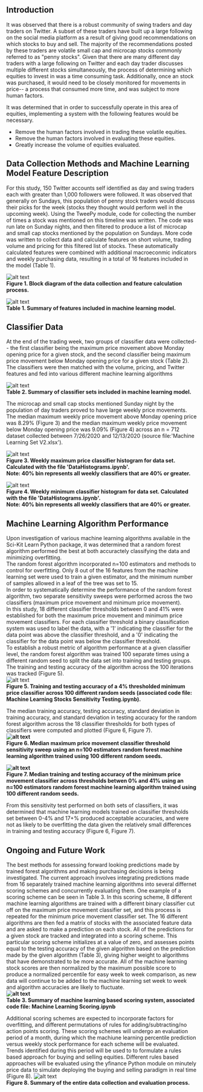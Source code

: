 ## Introduction
It was observed that there is a robust community of swing traders and day traders on Twitter. A subset of these traders have built up a large following on the social media platform as a result of giving good recommendations on which stocks to buy and sell. The majority of the recommendations posted by these traders are volatile small cap and microcap stocks commonly referred to as "penny stocks".
Given that there are many different day traders with a large following on Twitter and each day trader discusses multiple different stocks simultaneously, the process of determining which equities to invest in was a time consuming task. Additionally, once an stock was purchased, it would need to be closely monitored for movements in price-- a process that consumed more time, and was subject to more human factors. 

It was determined that in order to successfully operate in this area of equities, implementing a system with the following features would be necessary.  
  + Remove the human factors involved in trading these volatile equities.  
  + Remove the human factors involved in evaluating these equities.  
  + Greatly increase the volume of equities evaluated.  

## Data Collection Methods and Machine Learning Model Feature Description
For this study, 150 Twitter accounts self identified as day and swing traders each with greater than 1,000 followers were followed. It was observed that generally on Sundays, this population of penny stock traders would discuss their picks for the week (stocks they thought would perform well in the upcoming week). Using the TweePy module, code for collecting the number of times a stock was mentioned on this timeline was written. The code was run late on Sunday nights, and then filtered to produce a list of microcap and small cap stocks mentioned by the population on Sundays. More code was written to collect data and calculate features on short volume, trading volume and pricing for this filtered list of stocks. These automatically calculated features were combined with additional macroeconmic indicators and weekly purchasing data, resulting in a total of 16 features included in the model (Table 1).  
  
![alt text](https://github.com/jjanscode/Machine-Learning-Stocks/blob/main/Feature%20Collection%20Block%20Diagram.png)  
__Figure 1. Block diagram of the data collection and feature calculation process.__ 
  
    
    
    
![alt text](https://github.com/jjanscode/Machine-Learning-Stocks/blob/main/Feature%20Summary.png)  
__Table 1. Summary of features included in machine learning model.__  

  
  
  
  
## Classifier Data
 At the end of the trading week, two groups of classifier data were collected-- the first classifier being the maximum price movement above Monday opening price for a given stock, and the second classifier being maximum price movement below Monday opening price for a given stock (Table 2). The classifiers were then matched with the volume, pricing, and Twitter features and fed into various different machine learning algorithms

 ![alt text](https://github.com/jjanscode/Machine-Learning-Stocks/blob/main/Classifier%20Table.png)  
__Table 2. Summary of classifier sets included in machine learning model.__  
  
  
The microcap and small cap stocks mentioned Sunday night by the population of day traders proved to have large weekly price movements. The median maximum weekly price movement above Monday opening price was 8.29% (Figure 3) and the median maximum weekly price movement below Monday opening price was 9.09% (Figure 4) across an n = 712 dataset collected between 7/26/2020 and 12/13/2020 (source file:'Machine Learning Set V2.xlsx').  
  

![alt text](https://github.com/jjanscode/Machine-Learning-Stocks/blob/main/Max%20Up%20Classifiers.png)   
__Figure 3. Weekly maximum price classifier histogram for data set. Calculated with the file 'DataHistograms.ipynb'.  
Note: 40% bin represents all weekly classifiers that are 40% or greater.__

![alt text](https://github.com/jjanscode/Machine-Learning-Stocks/blob/main/Max%20Down%20Classifiers.png)   
__Figure 4. Weekly minimum classifier histogram for data set. Calculated with the file 'DataHistograms.ipynb'.  
Note: 40% bin represents all weekly classifiers that are 40% or greater.__  
  
  
  
  
## Machine Learning Algorithm Performance
Upon investigation of various machine learning algorithms available in the Sci-Kit Learn Python package, it was determined that a random forest algorithm performed the best at both accuractely classifying the data and minimizing overfitting.  
The random forest algorithm incorporated n=100 estimators and methods to control for overfitting. Only 8 out of the 16 features from the machine learning set were used to train a given estimator, and the minimum number of samples allowed in a leaf of the tree was set to 15.  
In order to systematically determine the performance of the random forest algorithm, two separate sensitivity sweeps were performed across the two classifiers (maximum price movement and minimum price movement).  
In this study, 18 different classifier thresholds between 0 and 41% were established for both the maximum price movement and minimum price movement classifiers. For each classifier threshold a binary classification system was used to label the data, with a '1' indicating the classifier for the data point was above the classifier threshold, and a '0' indicating the classifier for the data point was below the classifier threshold.  
To establish a robust metric of algorithm performance at a given classifier level, the random forest algorithm was trained 100 separate times using a different random seed to split the data set into training and testing groups. The training and testing accuracy of the algorithm across the 100 iterations was tracked (Figure 5).  
![alt text](https://github.com/jjanscode/Machine-Learning-Stocks/blob/main/Four%20Down%20Random%20Seed%20Sweep.png)  
__Figure 5. Training and testing accuracy of a 4% thresholded minimum price classifier across 100 different random seeds (associated code file: Machine Learning Stocks Sensitivity Testing.ipynb).__
  
The median training accuracy, testing accuracy, standard deviation in training accuracy, and standard deviation in testing accuracy for the random forest algorithm across the 18 classifier thresholds for both types of classifiers were computed and plotted (Figure 6, Figure 7).  
__![alt text](https://github.com/jjanscode/Machine-Learning-Stocks/blob/main/Max%20Up%20Sensitivity.png)  
Figure 6. Median maximum price movement classifier threshold sensitivity sweep using an n=100 estimators random forest machine learning algorithm trained using 100 different random seeds.__ 
  
__![alt text](https://github.com/jjanscode/Machine-Learning-Stocks/blob/main/Max%20Down%20Sensitivity.png)  
Figure 7. Median training and testing accuracy of the minimum price movement classifier across thresholds betwen 0% and 41% using an n=100 estimators random forest machine learning algorithm trained using 100 different random seeds.__  
  
   
From this sensitivity test performed on both sets of classifiers, it was determined that machine learning models trained on classifier thresholds set between 0-4% and 17+% produced acceptable accuracies, and were not as likely to be overfitting the data given the relatively small differences in training and testing accuracy (Figure 6, Figure 7).
  
 
 ## Ongoing and Future Work 
The best methods for assessing forward looking predictions made by trained forest algorithms and making purchasing decisions is being investigated. The current approach involves integrating predictions made from 16 separately trained machine learning algorithms into several differnet scoring schemes and concurrently evaluating them. One example of a scoring scheme can be seen in Table 3. In this scoring scheme, 8 different machine learning algorithms are trained with a different binary classifier cut off on the maximum price movement classifier set, and this process is repeated for the minimum price movement classifier set. The 16 different algorithms are then fed a matrix of stocks with the associated feature data and are asked to make a prediction on each stock. All of the predictions for a given stock are tracked and integrated into a scoring scheme. This particular scoring scheme initializes at a value of zero, and assesses points equal to the testing accuracy of the given algorithm based on the prediction made by the given algorithm (Table 3), giving higher weight to algorithms that have demonstrated to be more accurate. All of the machine learning stock scores are then normalized by the maximum possible score to produce a normalized percentile for easy week to week comparison, as new data will continue to be added to the machine learning set week to week and algorithm accuracies are likely to fluctuate.  
  __![alt text](https://github.com/jjanscode/Machine-Learning-Stocks/blob/main/Points%20Scheme.png)  
Table 3. Summary of machine learning based scoring system, associated code file: Machine Learning Scoring.ipynb__  
   
   
   

Additional scoring schemes are expected to incorporate factors for overfitting, and different permutations of rules for adding/subtracting/no action points scoring. These scoring schemes will undergo an evaluation period of a month, during which the machiune learning percentile prediction versus weekly stock performance for each scheme will be evaluated. Trends identified during this period will be used to to formulate a rules based approach for buying and selling equities. Different rules based approaches will be evaluated using the yfinance Python module on minutely price data to simulate deploying the buying and selling paradigm in real time (Figure 8). 
 ![alt text](https://github.com/jjanscode/Machine-Learning-Stocks/blob/main/Entire%20Block%20Diagram.png)  
__Figure 8. Summary of the entire data collection and evaluation process.__
 
